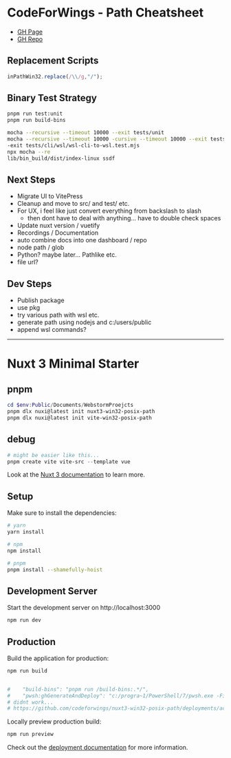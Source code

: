 # CodeForWings - Path Cheatsheet
* [GH Page](https://codeforwings.github.io/nuxt3-win32-posix-path/)
* [GH Repo](https://github.com/codeforwings/nuxt3-win32-posix-path/)
## Replacement Scripts
```js
inPathWin32.replace(/\\/g,"/");
```

## Binary Test Strategy
```bash
pnpm run test:unit
pnpm run build-bins

mocha --recursive --timeout 10000 --exit tests/unit
mocha --recursive --timeout 10000 -cursive --timeout 10000 --exit tests/cli/wsl/wsl-cli-to-wsl.test.mjs
-exit tests/cli/wsl/wsl-cli-to-wsl.test.mjs
npx mocha --re
lib/bin_build/dist/index-linux ssdf
```

## Next Steps
* Migrate UI to VitePress
* Cleanup and move to src/ and test/ etc.
* For UX, i feel like just convert everything from backslash to slash
  * then dont have to deal with anything... have to double check spaces
* Update nuxt version / vuetify
* Recordings / Documentation
* auto combine docs into one dashboard / repo
* node path / glob
* Python? maybe later... Pathlike etc.
* file url?

## Dev Steps
* Publish package
* use pkg
* try various path with wsl etc.
* generate path using nodejs and c:/users/public
* append wsl commands?

---
# Nuxt 3 Minimal Starter

## pnpm
```powershell
cd $env:Public/Documents/WebstormProejcts
pnpm dlx nuxi@latest init nuxt3-win32-posix-path
pnpm dlx nuxi@latest init vite-win32-posix-path
```

## debug
```powershell
# might be easier like this...
pnpm create vite vite-src --template vue

```





Look at the [Nuxt 3 documentation](https://nuxt.com/docs/getting-started/introduction) to learn more.

## Setup

Make sure to install the dependencies:

```bash
# yarn
yarn install

# npm
npm install

# pnpm
pnpm install --shamefully-hoist
```

## Development Server

Start the development server on http://localhost:3000

```bash
npm run dev
```

## Production

Build the application for production:

```bash
npm run build


#    "build-bins": "pnpm run /build-bins:.*/",
#    "pwsh:ghGenerateAndDeploy": "c:/progra~1/PowerShell/7/pwsh.exe -File lib/deploy/ghPagesDeploy.ps1",
# didnt work...
# https://github.com/codeforwings/nuxt3-win32-posix-path/deployments/activity_log?environment=github-pages

```

Locally preview production build:

```bash
npm run preview
```

Check out the [deployment documentation](https://nuxt.com/docs/getting-started/deployment) for more information.

